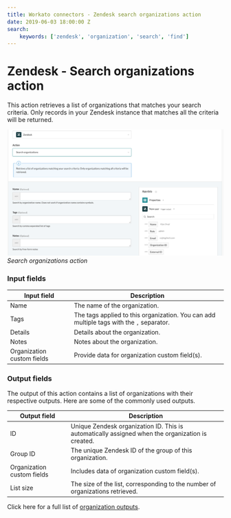 ```yaml
---
title: Workato connectors - Zendesk search organizations action
date: 2019-06-03 18:00:00 Z
search:
    keywords: ['zendesk', 'organization', 'search', 'find']
---
```


# Zendesk - Search organizations action
This action retrieves a list of organizations that matches your search criteria. Only records in your Zendesk instance that matches all the criteria will be returned.

![Search organizations action](/assets/images/connectors/zendesk/search-organization-action.png)
*Search organizations action*

### Input fields
| Input field | Description                                                   |
|-------------|---------------------------------------------------------------|
| Name        | The name of the organization.                                 |
| Tags        | The tags applied to this organization. You can add multiple tags with the `,` separator. |
| Details     | Details about the organization.                               |
| Notes       | Notes about the organization.                                 |
| Organization custom fields | Provide data for organization custom field(s). |

### Output fields
The output of this action contains a list of organizations with their respective outputs. Here are some of the commonly used outputs.

| Output field | Description                                                  |
|--------------|--------------------------------------------------------------|
| ID           | Unique Zendesk organization ID. This is automatically assigned when the organization is created. |
| Group ID     | The unique Zendesk ID of the group of this organization.     |
| Organization custom fields | Includes data of organization custom field(s). |
| List size    | The size of the list, corresponding to the number of organizations retrieved. |

Click here for a full list of [organization outputs](/connectors/zendesk/organization-fields.md#organization-output-fields).

